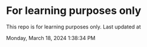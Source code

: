 # For learning purposes only
This repo is for learning purposes only.
Last updated at

Monday, March 18, 2024 1:38:34 PM

